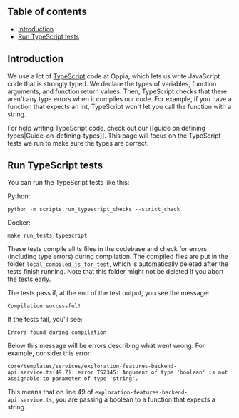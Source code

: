 ## Table of contents

* [Introduction](#introduction)
* [Run TypeScript tests](#run-typescript-tests)

## Introduction

We use a lot of [TypeScript](https://www.typescriptlang.org/) code at Oppia, which lets us write JavaScript code that is strongly typed. We declare the types of variables, function arguments, and function return values. Then, TypeScript checks that there aren't any type errors when it compiles our code. For example, if you have a function that expects an int, TypeScript won't let you call the function with a string.

For help writing TypeScript code, check out our [[guide on defining types|Guide-on-defining-types]]. This page will focus on the TypeScript tests we run to make sure the types are correct.

## Run TypeScript tests

You can run the TypeScript tests like this:

Python:
```console
python -m scripts.run_typescript_checks --strict_check
```

Docker:
```console
make run_tests.typescript
```

These tests compile all ts files in the codebase and check for errors (including type errors) during compilation. The compiled files are put in the folder `local_compiled_js_for_test`, which is automatically deleted after the tests finish running. Note that this folder might not be deleted if you abort the tests early.

The tests pass if, at the end of the test output, you see the message:

```text
Compilation successful!
```

If the tests fail, you'll see:

```text
Errors found during compilation
```

Below this message will be errors describing what went wrong. For example, consider this error:

```text
core/templates/services/exploration-features-backend-api.service.ts(49,7): error TS2345: Argument of type 'boolean' is not assignable to parameter of type 'string'.
```

This means that on line 49 of `exploration-features-backend-api.service.ts`, you are passing a boolean to a function that expects a string.
